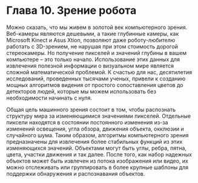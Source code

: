 # Глава 10. Зрение робота

Можно сказать, что мы живем в золотой век компьютерного зрения. Веб-камеры являются дешевыми, а такие глубинные камеры, как Microsoft Kinect и Asus Xtion, позволяют даже роботу-любителю работать с 3D-зрением, не нарушая при этом стоимость дорогой стереокамеры. Но получение пикселей и значений глубины в вашем компьютере – это только начало. Использование этих данных для извлечения полезной информации о визуальном мире является сложной математической проблемой. К счастью для нас, десятилетия исследований, проведенных тысячами ученых, привели к созданию мощных алгоритмов видения от простого сопоставления цветов до детекторов людей, которые мы можем использовать без необходимости начинать с нуля.

Общая цель машинного зрения состоит в том, чтобы распознать структуру мира за изменяющимися значениями пикселей. Отдельные пиксели находятся в состоянии постоянного изменения из-за изменений освещения, угла обзора, движения объекта, окклюзии и случайного шума. Таким образом, алгоритмы компьютерного зрения предназначены для извлечения более стабильных функций из этих изменяющихся значений. Объектами могут быть углы, ребра, пятна, цвета, участки движения и так далее. После того, как набор надежных объектов может быть извлечен из потока изображения или видео, их можно отслеживать или группировать в более крупные шаблоны для поддержки обнаружения и распознавания объектов.

